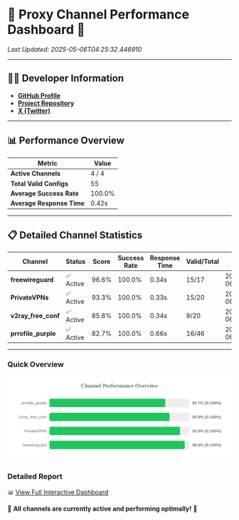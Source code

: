 # 🌟 Proxy Channel Performance Dashboard 🌟

_Last Updated: 2025-05-06T04:25:32.446910_

---

## 👩‍💻 Developer Information

- **[GitHub Profile](https://github.com/4n0nymou3)**  
- **[Project Repository](https://github.com/4n0nymou3/multi-proxy-config-fetcher)**  
- **[X (Twitter)](https://x.com/4n0nymou3)**  

---

## 📊 Performance Overview

| Metric                | Value       |
|-----------------------|-------------|
| **Active Channels**   | 4 / 4       |
| **Total Valid Configs** | 55          |
| **Average Success Rate** | 100.0%      |
| **Average Response Time** | 0.42s       |

---

## 📋 Detailed Channel Statistics

| Channel          | Status     | Score  | Success Rate | Response Time | Valid/Total | Last Success               |
|------------------|------------|--------|--------------|---------------|-------------|----------------------------|
| **freewireguard**  | ✅ Active  | 96.6%  | 100.0% | 0.34s         | 15/17       | 2025-05-06T04:25:32.445236 |
| **PrivateVPNs**  | ✅ Active  | 93.3%  | 100.0% | 0.33s         | 15/20       | 2025-05-06T04:25:32.082881 |
| **v2ray_free_conf**  | ✅ Active  | 85.8%  | 100.0% | 0.34s         | 9/20       | 2025-05-06T04:25:31.726257 |
| **prrofile_purple**  | ✅ Active  | 82.7%  | 100.0% | 0.66s         | 16/46       | 2025-05-06T04:25:31.343852 |

---

### Quick Overview
<div align="center">
  <a href="https://raw.githubusercontent.com/nullluser/NullRepo/refs/heads/main/assets/channel_stats_chart.svg">
    <img src="https://raw.githubusercontent.com/nullluser/NullRepo/refs/heads/main/assets/channel_stats_chart.svg" alt="Source Performance Statistics" width="800">
  </a>
</div>

### Detailed Report
📊 [View Full Interactive Dashboard](https://htmlpreview.github.io/?https://github.com/nullluser/NullRepo/blob/main/assets/performance_report.html)

🎉 **All channels are currently active and performing optimally!** 🎉
